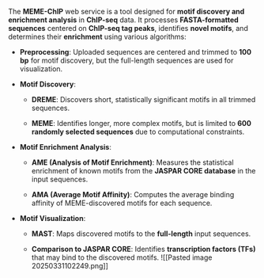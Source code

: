 The **MEME-ChIP** web service is a tool designed for **motif discovery and enrichment analysis** in **ChIP-seq** data. It processes **FASTA-formatted sequences** centered on **ChIP-seq tag peaks**, identifies **novel motifs**, and determines their **enrichment** using various algorithms:

- **Preprocessing**: Uploaded sequences are centered and trimmed to **100 bp** for motif discovery, but the full-length sequences are used for visualization.
    
- **Motif Discovery**:
    
    - **DREME**: Discovers short, statistically significant motifs in all trimmed sequences.
        
    - **MEME**: Identifies longer, more complex motifs, but is limited to **600 randomly selected sequences** due to computational constraints.
        
- **Motif Enrichment Analysis**:
    
    - **AME (Analysis of Motif Enrichment)**: Measures the statistical enrichment of known motifs from the **JASPAR CORE database** in the input sequences.
        
    - **AMA (Average Motif Affinity)**: Computes the average binding affinity of MEME-discovered motifs for each sequence.
        
- **Motif Visualization**:
    
    - **MAST**: Maps discovered motifs to the **full-length** input sequences.
        
    - **Comparison to JASPAR CORE**: Identifies **transcription factors (TFs)** that may bind to the discovered motifs.
![[Pasted image 20250331102249.png]]